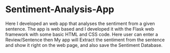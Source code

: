# Sentiment-Analysis-App
Here I developed an web app that analyses the sentiment from a given sentence. The app is web based and I developed it with the Flask web framework with some basic HTML and CSS code. Here user can enter a Review/Sentence then My app will Extract the sentiment from the sentence and show it right on the web page, and also save the Sentiment Database.
